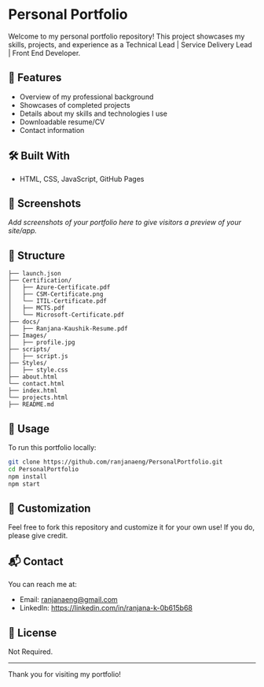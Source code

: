 
# Personal Portfolio

Welcome to my personal portfolio repository! This project showcases my skills, projects, and experience as a Technical Lead | Service Delivery Lead | Front End Developer. 

## 🚀 Features

- Overview of my professional background
- Showcases of completed projects
- Details about my skills and technologies I use
- Downloadable resume/CV
- Contact information

## 🛠️ Built With

- HTML, CSS, JavaScript, GitHub Pages

## 📸 Screenshots

_Add screenshots of your portfolio here to give visitors a preview of your site/app._

## 📂 Structure

```
├── launch.json
├── Certification/
│   ├── Azure-Certificate.pdf
│   ├── CSM-Certificate.png
│   └── ITIL-Certificate.pdf
│   ├── MCTS.pdf
│   └── Microsoft-Certificate.pdf
├── docs/
│   ├── Ranjana-Kaushik-Resume.pdf   
├── Images/
│   ├── profile.jpg
├── scripts/
│   ├── script.js
├── Styles/
│   ├── style.css
├── about.html
└── contact.html
├── index.html
└── projects.html
├── README.md

```

## 📝 Usage

To run this portfolio locally:

```bash
git clone https://github.com/ranjanaeng/PersonalPortfolio.git
cd PersonalPortfolio
npm install
npm start
```

## 🎨 Customization

Feel free to fork this repository and customize it for your own use! If you do, please give credit.

## 📬 Contact

You can reach me at:  
- Email: ranjanaeng@gmail.com
- LinkedIn: https://linkedin.com/in/ranjana-k-0b615b68


## 📄 License

Not Required.

---

Thank you for visiting my portfolio!
